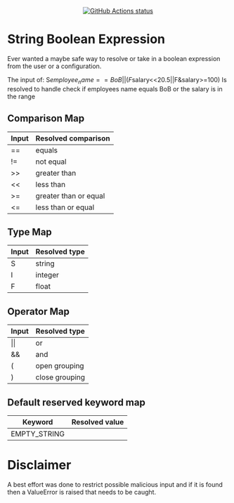 <p align="center">
  <a href="https://github.com/actions/toolkit"><img alt="GitHub Actions status" src="https://github.com/courupteddata/StringBooleanExpression/workflows/stringbooleanexpression-unit-tests/badge.svg"></a>
</p>

# String Boolean Expression
Ever wanted a maybe safe way to resolve or take in a boolean expression from the user or a configuration.

The input of:
S$employee_name==BoB||(F$salary<<20.5||F&salary>=100)
Is resolved to handle check if employees name equals BoB or the salary is in the range

## Comparison Map
|Input  	|Resolved comparison  	|
|---	|---	|
|==  	|equals  	|
|!=  	|not equal  	|
|\>>  	|greater than  	|
|<<  	|less than  	|
|>=  	|greater than or equal  	|
|<=  	|less than or equal  	|

## Type Map
|Input  	|Resolved type  	|
|---	|---	|
|S  	|string  	|
|I  	|integer  	|
|F  	|float  	|

## Operator Map
|Input  	|Resolved type  	|
|---	|---	|
|&#124;&#124;  	|or  	|
|&& 	|and  	|
|( 	|open grouping  	|
|) 	|close grouping  	|

## Default reserved keyword map
|Keyword  	|Resolved value  	|
|---	|---	|
|EMPTY_STRING  	|  	|


# Disclaimer
A best effort was done to restrict possible malicious input and if it is found then a ValueError is raised that needs to be caught.

